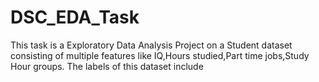 # DSC_EDA_Task
This task is a Exploratory Data Analysis Project on a Student dataset consisting of multiple features like IQ,Hours studied,Part time jobs,Study Hour groups.
The labels of this dataset include 
